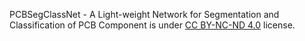 PCBSegClassNet - A Light-weight Network for Segmentation and Classification of PCB Component is under [CC BY-NC-ND 4.0](https://creativecommons.org/licenses/by-nc-nd/4.0/legalcode) license.